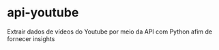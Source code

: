 # api-youtube
Extrair dados de vídeos do Youtube por meio da API com Python afim de fornecer insights 
